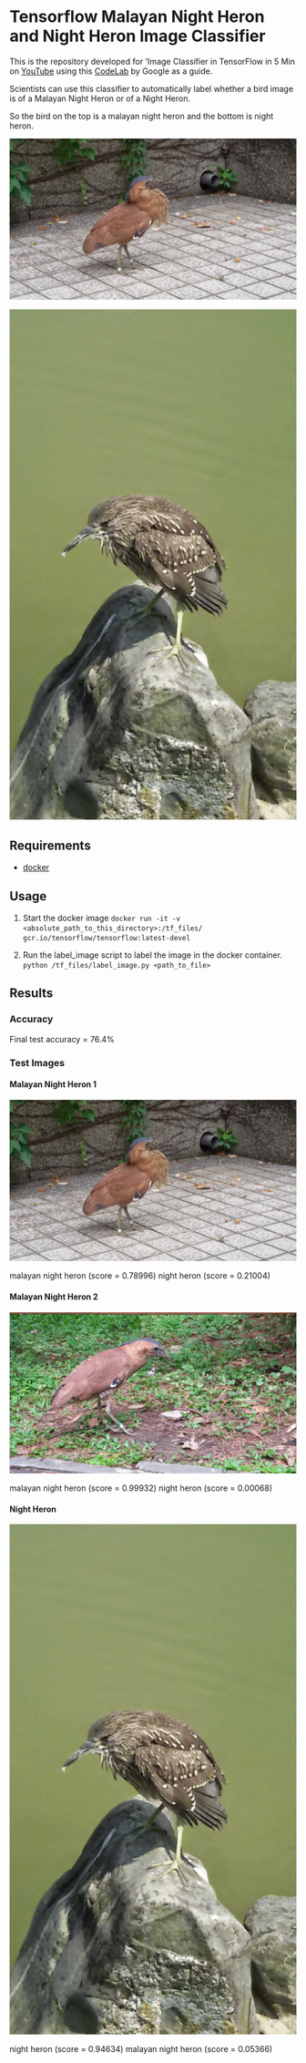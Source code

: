 # Tensorflow Malayan Night Heron and Night Heron Image Classifier

This is the repository developed for 'Image Classifier in TensorFlow in 5 Min on [YouTube](https://youtu.be/QfNvhPx5Px8) using this [CodeLab](https://codelabs.developers.google.com/codelabs/tensorflow-for-poets/?utm_campaign=chrome_series_machinelearning_063016&utm_source=gdev&utm_medium=yt-desc#0) by Google as a guide. 


Scientists can use this classifier to automatically label whether a bird image is of a Malayan Night Heron or of a Night Heron.

So the bird on the top is a malayan night heron and the bottom is night heron.

![](img/malayan_1.jpg)

![](img/night_heron_1.jpg)

## Requirements

* [docker](https://www.docker.com/products/docker-toolbox)

## Usage 

1. Start the docker image `docker run -it -v <absolute_path_to_this_directory>:/tf_files/ gcr.io/tensorflow/tensorflow:latest-devel`

2. Run the label_image script to label the image in the docker container. `python /tf_files/label_image.py <path_to_file>`

## Results

### Accuracy

Final test accuracy = 76.4%

### Test Images

#### Malayan Night Heron 1

![](img/malayan_1.jpg)

malayan night heron (score = 0.78996)
night heron (score = 0.21004)

#### Malayan Night Heron 2

![](img/malayan_2.jpg)

malayan night heron (score = 0.99932)
night heron (score = 0.00068)

#### Night Heron

![](img/night_heron_1.jpg)

night heron (score = 0.94634)
malayan night heron (score = 0.05366)